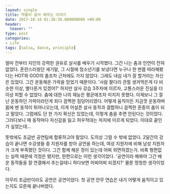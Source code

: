 ```yaml
---
layout: single
title: 먹물이 살사 배우는 이야기
date: 2017-10-16 01:38:30.000000000 +09:00
header:
  teaser: ""
type: post
categories:
- Life
tags: [salsa, dance, principle]
---
```


얼마 전부터 지인의 강력한 권유로 살사를 배우기 시작했다. 그간 나는 춤과 인연이 전혀 없었다. 혼란스러웠던 세기말, 그 시절에 청소년기를 보냈다면 누구나 한 번쯤 따라해봤다는 HOT와 GOD의 춤조차 근처에도 가지 않았다. 그래도 내심 내가 잘 할거라는 자신은 있었다. 그간 운동해온 가락을 믿었기 때문이다. '사람 팔다리 관절 생겨먹은게 다 비슷한 이상, 별다른거 있겠어?' 하지만 살사 강습 3주차에 이르자, 고통스러운 진실을 더이상 피할 수 없었다. 춤에 대한 나의 재능은 평균에조차 미치지 못했다. 이제보니 그 잘난 운동하던 가락이라던게 죄다 끔찍한 짐덩어리였다. 어떻게 움직이든 지금껏 운동하며 몸에 밴 동작이 튀어나오는데, 이게 어설픈 살사 동작과 결합하니 끔찍한 혼종의 춤이 되고 말았다. 그럼에도 단 한 가지 확신은 있었는데, 이렇게 춤을 추면 안된다는 것이었다. 그러다보니 매 동작마다 자신감을 잃고 허우적대는 처지에 이르게 되었다. 이대로 끝인가 싶었는데...

뜻밖에도 초급반 공연팀에 합류하고야 말았다. 도의상 그럴 수 밖에 없었다. 2달간의 강습이 끝나면 수강생들 중 지원자를 받아 공연을 하는데, 여성 지원자에 비해 남성 지원자가 크게 부족했던 것이다. 그간 함께 해온 정이 있는데 어찌 외면하겠는가. 비록 형편없는 실력 때문에 걱정은 됐지만, 한편으로는 이런 생각이었다. '공연이라 해봐야 그간 배운 동작들을 잘 연결해서 추는걸테니 하다보면 어찌어찌 되겠지?' 물론 멍청한 생각이었다.

아무리 초급반이라도 공연은 공연이었다. 첫 공연 안무 연습은 내가 어떻게 움직이고 있는지도 모른채 끝나버렸다.